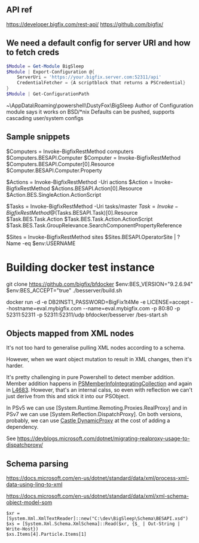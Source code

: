## API ref

https://developer.bigfix.com/rest-api/
https://github.com/bigfix/

## We need a default config for server URI and how to fetch creds

``` powershell
$Module = Get-Module BigSleep
$Module | Export-Configuration @{
    ServerUri = 'https://your.bigfix.server.com:52311/api'
    CredentialFetcher = {A scriptblock that returns a PSCredential}
}
$Module | Get-ConfigurationPath
```

~\AppData\Roaming\powershell\DustyFox\BigSleep
Author of Configuration module says it works on BSD/*nix
Defaults can be pushed, supports cascading user/system configs

## Sample snippets

$Computers = Invoke-BigfixRestMethod computers
$Computers.BESAPI.Computer
$Computer = Invoke-BigfixRestMethod $Computers.BESAPI.Computer[0].Resource
$Computer.BESAPI.Computer.Property


$Actions = Invoke-BigfixRestMethod -Uri actions
$Action = Invoke-BigfixRestMethod $Actions.BESAPI.Action[0].Resource
$Action.BES.SingleAction.ActionScript


$Tasks = Invoke-BigfixRestMethod -Uri tasks/master
$Task = Invoke-BigfixRestMethod @($Tasks.BESAPI.Task)[0].Resource
$Task.BES.Task.Action
$Task.BES.Task.Action.ActionScript
$Task.BES.Task.GroupRelevance.SearchComponentPropertyReference


$Sites = Invoke-BigfixRestMethod sites
$Sites.BESAPI.OperatorSite | ? Name -eq $env:USERNAME

# Building docker test instance

git clone https://github.com/bigfix/bfdocker
$env:BES_VERSION="9.2.6.94"
$env:BES_ACCEPT="true"
./besserver/build.sh
<!-- in theory... in practice, I had to exec in to run thru the install wizard -->

docker run -d -e DB2INST1_PASSWORD=BigFix1t4Me -e LICENSE=accept --hostname=eval.mybigfix.com --name=eval.mybigfix.com -p 80:80 -p 52311:52311 -p 52311:52311/udp bfdocker/besserver /bes-start.sh

## Objects mapped from XML nodes

It's not too hard to generalise pulling XML nodes according to a schema.

However, when we want object mutation to result in XML changes, then it's harder.

It's pretty challenging in pure Powershell to detect member addition. Member addition happens in [PSMemberInfoIntegratingCollection](https://github.com/PowerShell/PowerShell/blob/50fd950920c9961e6437d6d9c3caf98d10ae2307/src/System.Management.Automation/engine/MshMemberInfo.cs#L4672) and again in [L4683](https://github.com/PowerShell/PowerShell/blob/50fd950920c9961e6437d6d9c3caf98d10ae2307/src/System.Management.Automation/engine/MshMemberInfo.cs#L4683). However, that's an internal calss, so even with reflection we can't just derive from this and stick it into our PSObject.

In PSv5 we can use [System.Runtime.Remoting.Proxies.RealProxy] and in PSv7 we can use [System.Reflection.DispatchProxy]. On both versions, probably, we can use [Castle DynamicProxy](http://www.castleproject.org/projects/dynamicproxy/) at the cost of adding a dependency.

See https://devblogs.microsoft.com/dotnet/migrating-realproxy-usage-to-dispatchproxy/

## Schema parsing

https://docs.microsoft.com/en-us/dotnet/standard/data/xml/process-xml-data-using-linq-to-xml

https://docs.microsoft.com/en-us/dotnet/standard/data/xml/xml-schema-object-model-som

```
$xr = [System.Xml.XmlTextReader]::new("C:\dev\BigSleep\Schema\BESAPI.xsd")
$xs = [System.Xml.Schema.XmlSchema]::Read($xr, {$_ | Out-String | Write-Host})
$xs.Items[4].Particle.Items[1]
```
